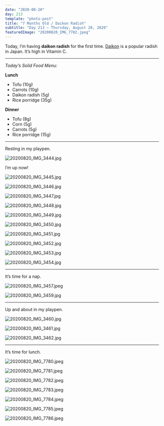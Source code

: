 ```yaml
---
date: "2020-08-20"
day: 213
template: "photo-post"
title: "7 Months Old / Daikon Radish"
subtitle: "Day 213 – Thursday, August 20, 2020"
featuredImage: "20200820_IMG_7782.jpeg"
---
```


Today, I’m having **daikon radish** for the first time. <a href="https://en.wikipedia.org/wiki/Daikon">Daikon</a> is a popular radish in Japan. It’s high in Vitamin C.

<hr />

_Today’s Solid Food Menu:_

**Lunch**

- Tofu (10g)
- Carrots (10g)
- Daikon radish (5g)
- Rice porridge (35g)

**Dinner**

- Tofu (8g)
- Corn (5g)
- Carrots (5g)
- Rice porridge (15g)

<hr />

Resting in my playpen.

![20200820_IMG_3444.jpg](20200820_IMG_3444.jpg)

I’m up now!

![20200820_IMG_3445.jpg](20200820_IMG_3445.jpg)

![20200820_IMG_3446.jpg](20200820_IMG_3446.jpg)

![20200820_IMG_3447.jpg](20200820_IMG_3447.jpg)

![20200820_IMG_3448.jpg](20200820_IMG_3448.jpg)

![20200820_IMG_3449.jpg](20200820_IMG_3449.jpg)

![20200820_IMG_3450.jpg](20200820_IMG_3450.jpg)

![20200820_IMG_3451.jpg](20200820_IMG_3451.jpg)

![20200820_IMG_3452.jpg](20200820_IMG_3452.jpg)

![20200820_IMG_3453.jpg](20200820_IMG_3453.jpg)

![20200820_IMG_3454.jpg](20200820_IMG_3454.jpg)

<hr />

It’s time for a nap.

![20200820_IMG_3457.jpeg](20200820_IMG_3457.jpeg)

![20200820_IMG_3459.jpg](20200820_IMG_3459.jpg)

<hr />

Up and about in my playpen.

![20200820_IMG_3460.jpg](20200820_IMG_3460.jpg)

![20200820_IMG_3461.jpg](20200820_IMG_3461.jpg)

![20200820_IMG_3462.jpg](20200820_IMG_3462.jpg)

<hr />

It’s time for lunch.

![20200820_IMG_7780.jpeg](20200820_IMG_7780.jpeg)

![20200820_IMG_7781.jpeg](20200820_IMG_7781.jpeg)

![20200820_IMG_7782.jpeg](20200820_IMG_7782.jpeg)

![20200820_IMG_7783.jpeg](20200820_IMG_7783.jpeg)

![20200820_IMG_7784.jpeg](20200820_IMG_7784.jpeg)

![20200820_IMG_7785.jpeg](20200820_IMG_7785.jpeg)

![20200820_IMG_7786.jpeg](20200820_IMG_7786.jpeg)
